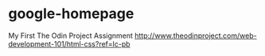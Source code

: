 # google-homepage
My First The Odin Project Assignment
http://www.theodinproject.com/web-development-101/html-css?ref=lc-pb

